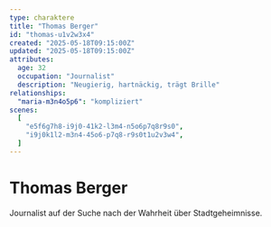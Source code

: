 ```yaml
---
type: charaktere
title: "Thomas Berger"
id: "thomas-u1v2w3x4"
created: "2025-05-18T09:15:00Z"
updated: "2025-05-18T09:15:00Z"
attributes:
  age: 32
  occupation: "Journalist"
  description: "Neugierig, hartnäckig, trägt Brille"
relationships:
  "maria-m3n4o5p6": "kompliziert"
scenes:
  [
    "e5f6g7h8-i9j0-41k2-l3m4-n5o6p7q8r9s0",
    "i9j0k1l2-m3n4-45o6-p7q8-r9s0t1u2v3w4",
  ]
---
```


# Thomas Berger

Journalist auf der Suche nach der Wahrheit über Stadtgeheimnisse.
